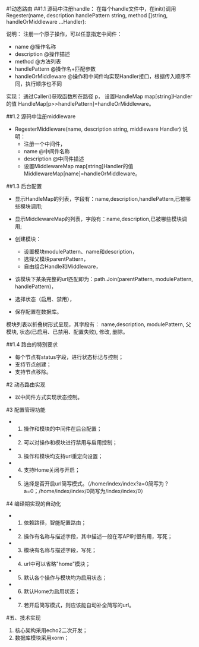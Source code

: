 ﻿#1动态路由
##1.1 源码中注册handle：
在每个handle文件中，在init()调用
Regester(name, description handlePattern string, method []string, handleOrMiddleware ...Handler):

说明：
注册一个原子操作，可以任意指定中间件：
* name @操作名称
* description @操作描述
* method @方法列表
* handlePattern @操作名+匹配参数
* handleOrMiddleware @操作和中间件均实现Handler接口，根据传入顺序不同，执行顺序也不同

实现：
通过Caller()获取函数所在路径 p，
设置HandleMap map[string]Handler的值 HandleMap[p>>handlePattern]=handleOrMiddleware。

##1.2 源码中注册middleware

- RegesterMiddleware(name, description string, middleware Handler)
 说明：
  - 注册一个中间件，
  - name @中间件名称
  - description @中间件描述
  - 设置MiddlewareMap map[string]Handler的值 MiddlewareMap[name]=handleOrMiddleware。


##1.3 后台配置
- 显示HandleMap的列表，字段有：name,description,handlePattern,已被哪些模块调用;
- 显示MiddlewareMap的列表，字段有：name,description,已被哪些模块调用;

- 创建模块：
  - 设置模块modulePattern、name和description，
  - 选择父模块parentPattern，
  - 自由组合Handle和Middleware，
- 该模块下某条完整的url匹配即为：path.Join(parentPattern, modulePattern, handlePattern)，
- 选择状态（启用、禁用），
- 保存配置在数据库。

模块列表以折叠树形式呈现，其字段有：
name,description, modulePattern, 父模块, 状态(已启用、已禁用、配置失败), 修改, 删除。


##1.4 路由的特别要求
- 每个节点有status字段，进行状态标记与控制；
- 支持节点创建；
- 支持节点移除。

#2 动态路由实现
- 以中间件方式实现状态控制。

#3 配置管理功能
- 1. 操作和模块的中间件在后台配置；
- 2. 可以对操作和模块进行禁用与启用控制；
- 3. 操作和模块均支持url重定向设置；
- 4. 支持Home关闭与开启；
- 5. 选择是否开启url简写模式。（/home/index/index?a=0简写为？a=0；/home/index/index/0简写为/index/index/0）

#4 编译期实现的自动化
- 1. 依赖路径，智能配置路由；
- 2. 操作有名称与描述字段，其中描述一般在写API时很有用，写死；
- 3. 模块有名称与描述字段，写死；
- 4. url中可以省略"home"模块；
- 5. 默认各个操作与模块均为启用状态；
- 6. 默认Home为启用状态；
- 7. 若开启简写模式，则应该能自动补全简写的url。

#五、技术实现
1. 核心架构采用echo2二次开发；
2. 数据库模块采用xorm；


